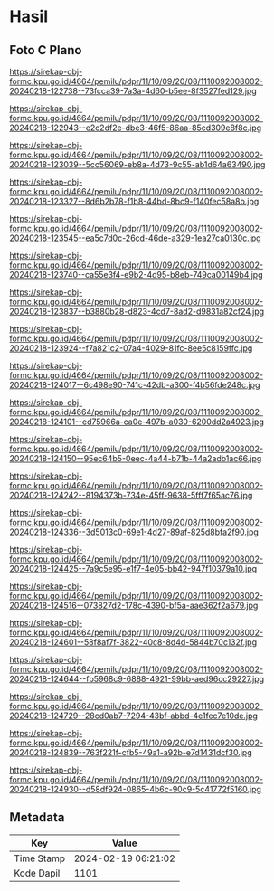 # Hasil

## Foto C Plano

https://sirekap-obj-formc.kpu.go.id/4664/pemilu/pdpr/11/10/09/20/08/1110092008002-20240218-122738--73fcca39-7a3a-4d60-b5ee-8f3527fed129.jpg

https://sirekap-obj-formc.kpu.go.id/4664/pemilu/pdpr/11/10/09/20/08/1110092008002-20240218-122943--e2c2df2e-dbe3-46f5-86aa-85cd309e8f8c.jpg

https://sirekap-obj-formc.kpu.go.id/4664/pemilu/pdpr/11/10/09/20/08/1110092008002-20240218-123039--5cc56069-eb8a-4d73-9c55-ab1d64a63490.jpg

https://sirekap-obj-formc.kpu.go.id/4664/pemilu/pdpr/11/10/09/20/08/1110092008002-20240218-123327--8d6b2b78-f1b8-44bd-8bc9-f140fec58a8b.jpg

https://sirekap-obj-formc.kpu.go.id/4664/pemilu/pdpr/11/10/09/20/08/1110092008002-20240218-123545--ea5c7d0c-26cd-46de-a329-1ea27ca0130c.jpg

https://sirekap-obj-formc.kpu.go.id/4664/pemilu/pdpr/11/10/09/20/08/1110092008002-20240218-123740--ca55e3f4-e9b2-4d95-b8eb-749ca00149b4.jpg

https://sirekap-obj-formc.kpu.go.id/4664/pemilu/pdpr/11/10/09/20/08/1110092008002-20240218-123837--b3880b28-d823-4cd7-8ad2-d9831a82cf24.jpg

https://sirekap-obj-formc.kpu.go.id/4664/pemilu/pdpr/11/10/09/20/08/1110092008002-20240218-123924--f7a821c2-07a4-4029-81fc-8ee5c8159ffc.jpg

https://sirekap-obj-formc.kpu.go.id/4664/pemilu/pdpr/11/10/09/20/08/1110092008002-20240218-124017--6c498e90-741c-42db-a300-f4b56fde248c.jpg

https://sirekap-obj-formc.kpu.go.id/4664/pemilu/pdpr/11/10/09/20/08/1110092008002-20240218-124101--ed75966a-ca0e-497b-a030-6200dd2a4923.jpg

https://sirekap-obj-formc.kpu.go.id/4664/pemilu/pdpr/11/10/09/20/08/1110092008002-20240218-124150--95ec64b5-0eec-4a44-b71b-44a2adb1ac66.jpg

https://sirekap-obj-formc.kpu.go.id/4664/pemilu/pdpr/11/10/09/20/08/1110092008002-20240218-124242--8194373b-734e-45ff-9638-5fff7f65ac76.jpg

https://sirekap-obj-formc.kpu.go.id/4664/pemilu/pdpr/11/10/09/20/08/1110092008002-20240218-124336--3d5013c0-69e1-4d27-89af-825d8bfa2f90.jpg

https://sirekap-obj-formc.kpu.go.id/4664/pemilu/pdpr/11/10/09/20/08/1110092008002-20240218-124425--7a9c5e95-e1f7-4e05-bb42-947f10379a10.jpg

https://sirekap-obj-formc.kpu.go.id/4664/pemilu/pdpr/11/10/09/20/08/1110092008002-20240218-124516--073827d2-178c-4390-bf5a-aae362f2a679.jpg

https://sirekap-obj-formc.kpu.go.id/4664/pemilu/pdpr/11/10/09/20/08/1110092008002-20240218-124601--58f8af7f-3822-40c8-8d4d-5844b70c132f.jpg

https://sirekap-obj-formc.kpu.go.id/4664/pemilu/pdpr/11/10/09/20/08/1110092008002-20240218-124644--fb5968c9-6888-4921-99bb-aed96cc29227.jpg

https://sirekap-obj-formc.kpu.go.id/4664/pemilu/pdpr/11/10/09/20/08/1110092008002-20240218-124729--28cd0ab7-7294-43bf-abbd-4e1fec7e10de.jpg

https://sirekap-obj-formc.kpu.go.id/4664/pemilu/pdpr/11/10/09/20/08/1110092008002-20240218-124839--763f221f-cfb5-49a1-a92b-e7d1431dcf30.jpg

https://sirekap-obj-formc.kpu.go.id/4664/pemilu/pdpr/11/10/09/20/08/1110092008002-20240218-124930--d58df924-0865-4b6c-90c9-5c41772f5160.jpg


## Metadata

| Key        | Value               |
| ---------- | ------------------- |
| Time Stamp | 2024-02-19 06:21:02 |
| Kode Dapil | 1101                |



